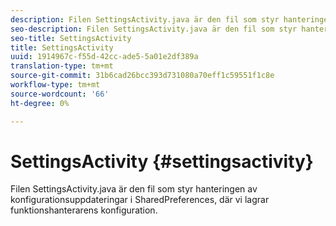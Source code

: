 ```yaml
---
description: Filen SettingsActivity.java är den fil som styr hanteringen av konfigurationsuppdateringar i SharedPreferences, där vi lagrar funktionshanterarens konfiguration.
seo-description: Filen SettingsActivity.java är den fil som styr hanteringen av konfigurationsuppdateringar i SharedPreferences, där vi lagrar funktionshanterarens konfiguration.
seo-title: SettingsActivity
title: SettingsActivity
uuid: 1914967c-f55d-42cc-ade5-5a01e2df389a
translation-type: tm+mt
source-git-commit: 31b6cad26bcc393d731080a70eff1c59551f1c8e
workflow-type: tm+mt
source-wordcount: '66'
ht-degree: 0%

---
```



# SettingsActivity {#settingsactivity}

Filen SettingsActivity.java är den fil som styr hanteringen av konfigurationsuppdateringar i SharedPreferences, där vi lagrar funktionshanterarens konfiguration.